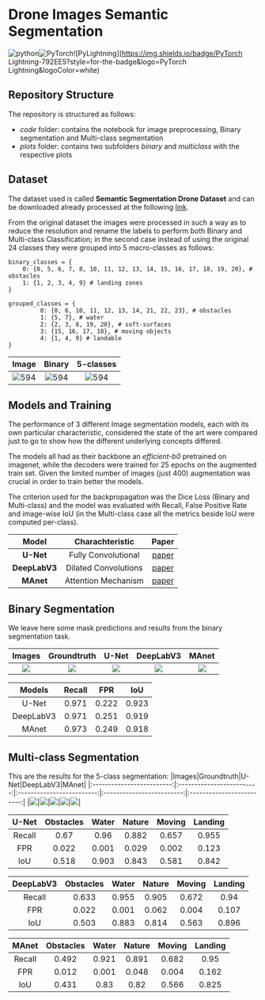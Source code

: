 # Drone Images Semantic Segmentation
![python](https://img.shields.io/badge/Python-FFD43B?style=for-the-badge&logo=python&logoColor=blue)![PyTorch](https://img.shields.io/badge/PyTorch-EE4C2C?style=for-the-badge&logo=PyTorch&logoColor=white)![PyLightning](https://img.shields.io/badge/PyTorch Lightning-792EE5?style=for-the-badge&logo=PyTorch Lightning&logoColor=white)

## Repository Structure

The repository is structured as follows:

- _code_ folder: contains the notebook for image preprocessing, Binary segmentation and Multi-class segmentation
- _plots_ folder: contains two subfolders _binary_ and _multiclass_ with the respective plots

## Dataset

The dataset used is called **Semantic Segmentation Drone Dataset** and can be downloaded already processed at the following [link](https://www.kaggle.com/datasets/santurini/semantic-segmentation-drone-dataset).

From the original dataset the images were processed in such a way as to reduce the resolution and rename the labels to perform both Binary and Multi-class Classification; in the second case instead of using the original 24 classes they were grouped into 5 macro-classes as follows:

```
binary_classes = {
	0: {0, 5, 6, 7, 8, 10, 11, 12, 13, 14, 15, 16, 17, 18, 19, 20}, # obstacles
	1: {1, 2, 3, 4, 9} # landing zones
}

grouped_classes = {
         0: {0, 6, 10, 11, 12, 13, 14, 21, 22, 23}, # obstacles
         1: {5, 7}, # water
         2: {2, 3, 8, 19, 20}, # soft-surfaces
         3: {15, 16, 17, 18}, # moving objects
         4: {1, 4, 9} # landable
}
```
|Image|Binary|5-classes|
|:-------------------------:|:-------------------------:|:-------------------------:|
|![594](https://user-images.githubusercontent.com/91251307/206544548-2b0853c4-dc8b-4297-ae6d-02fd6994dd15.png)|![594](https://user-images.githubusercontent.com/91251307/206544587-3924f5a2-82ca-4eed-9ee2-60b3cf7d6fe2.png)|![594](https://user-images.githubusercontent.com/91251307/206543843-ceee696c-0d99-4e93-bba4-6626261da18d.png)|

## Models and Training

The performance of 3 different Image segmentation models, each with its own particular characteristic, considered the state of the art were compared just to go to show how the different underlying concepts differed.

The models all had as their backbone an _efficient-b0_ pretrained on imagenet, while the decoders were trained for 25 epochs on the augmented train set. Given the limited number of images (just 400) augmentation was crucial in order to train better the models.

The criterion used for the backpropagation was the Dice Loss (Binary and Multi-class) and the model was evaluated with Recall, False Positive Rate and image-wise IoU (in the Multi-class case all the metrics beside IoU were computed per-class).

|Model|Charachteristic|Paper|
|:-------------------------:|:-------------------------:|:-------------------------:|
|**U-Net**|Fully Convolutional|[paper](https://arxiv.org/pdf/1505.04597.pdf)|
|**DeepLabV3**|Dilated Convolutions|[paper](https://arxiv.org/pdf/1706.05587v3.pdf)|
|**MAnet**|Attention Mechanism|[paper](https://arxiv.org/pdf/2009.02130.pdf)|

## Binary Segmentation

We leave here some mask predictions and results from the binary segmentation task.

|Images|Groundtruth|U-Net|DeepLabV3|MAnet|
|:-------------------------:|:-------------------------:|:-------------------------:|:-------------------------:|:-------------------------:|
|<img src="https://user-images.githubusercontent.com/91251307/206849683-1d5add75-6144-4a77-8307-ac33529e2e2a.png">|<img src="https://user-images.githubusercontent.com/91251307/206849703-3817de45-cdf3-4b30-9a6a-527c3968b5ed.png">|<img src="https://user-images.githubusercontent.com/91251307/206849709-7ca86dcc-1c12-41ce-9ccd-6b6715988266.png">|<img src="https://user-images.githubusercontent.com/91251307/206849717-cffa3c84-1f59-4e18-ad9e-6570b1f975eb.png">|<img src="https://user-images.githubusercontent.com/91251307/206849733-72783a38-68e6-402f-bc0b-a295ee7ed389.png">|

|Models|Recall|FPR|IoU|
|:-------------------------:|:-------------------------:|:-------------------------:|:-------------------------:|
|U-Net|0.971|0.222|0.923|
|DeepLabV3|0.971|0.251|0.919|
|MAnet|0.973|0.249|0.918|

## Multi-class Segmentation

This are the results for the 5-class segmentation:
|Images|Groundtruth|U-Net|DeepLabV3|MAnet|
|:-------------------------:|:-------------------------:|:-------------------------:|:-------------------------:|:-------------------------:|
|<img src="https://user-images.githubusercontent.com/91251307/206851005-eb5af95c-1360-4a36-8619-9593c21fc00d.png">|<img src="https://user-images.githubusercontent.com/91251307/206851033-5df0bd2e-0496-4e8d-918d-55062b4dc199.png">|<img src="https://user-images.githubusercontent.com/91251307/206851054-b16271a5-90a8-425c-80e1-5234623ddd5b.png">|<img src="https://user-images.githubusercontent.com/91251307/206851067-a6acd522-3f7b-4218-8054-1f8c03e8cbbc.png">|<img src="https://user-images.githubusercontent.com/91251307/206851078-6a1cbb4f-eb95-486e-b2c9-09e5e56263fd.png">|

|U-Net|Obstacles|Water|Nature|Moving|Landing|
|:-------------------------:|:-------------------------:|:-------------------------:|:-------------------------:|:-------------------------:|:-------------------------:|
|Recall|0.67|0.96|0.882|0.657|0.955|
|FPR|0.022|0.001|0.029|0.002|0.123|
|IoU|0.518|0.903|0.843|0.581|0.842|

|DeepLabV3|Obstacles|Water|Nature|Moving|Landing|
|:-------------------------:|:-------------------------:|:-------------------------:|:-------------------------:|:-------------------------:|:-------------------------:|
|Recall|0.633|0.955|0.905|0.672|0.94|
|FPR|0.022|0.001|0.062|0.004|0.107|
|IoU|0.503|0.883|0.814|0.563|0.896|

|MAnet|Obstacles|Water|Nature|Moving|Landing|
|:-------------------------:|:-------------------------:|:-------------------------:|:-------------------------:|:-------------------------:|:-------------------------:|
|Recall|0.492|0.921|0.891|0.682|0.95|
|FPR|0.012|0.001|0.048|0.004|0.162|
|IoU|0.431|0.83|0.82|0.566|0.825|
